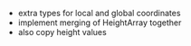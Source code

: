 ﻿- extra types for local and global coordinates
- implement merging of HeightArray together
- also copy height values
